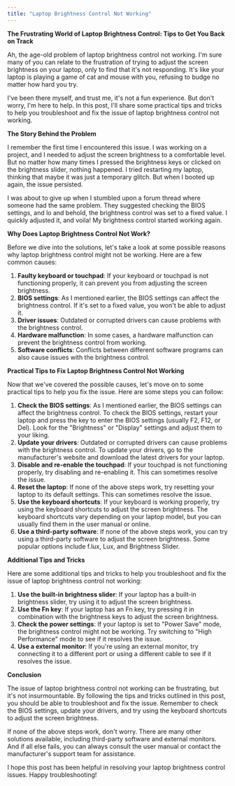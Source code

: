 ```yaml
---
title: "Laptop Brightness Control Not Working"
---
```


**The Frustrating World of Laptop Brightness Control: Tips to Get You Back on Track**

 Ah, the age-old problem of laptop brightness control not working. I'm sure many of you can relate to the frustration of trying to adjust the screen brightness on your laptop, only to find that it's not responding. It's like your laptop is playing a game of cat and mouse with you, refusing to budge no matter how hard you try.

I've been there myself, and trust me, it's not a fun experience. But don't worry, I'm here to help. In this post, I'll share some practical tips and tricks to help you troubleshoot and fix the issue of laptop brightness control not working.

**The Story Behind the Problem**

I remember the first time I encountered this issue. I was working on a project, and I needed to adjust the screen brightness to a comfortable level. But no matter how many times I pressed the brightness keys or clicked on the brightness slider, nothing happened. I tried restarting my laptop, thinking that maybe it was just a temporary glitch. But when I booted up again, the issue persisted.

I was about to give up when I stumbled upon a forum thread where someone had the same problem. They suggested checking the BIOS settings, and lo and behold, the brightness control was set to a fixed value. I quickly adjusted it, and voila! My brightness control started working again.

**Why Does Laptop Brightness Control Not Work?**

Before we dive into the solutions, let's take a look at some possible reasons why laptop brightness control might not be working. Here are a few common causes:

1. **Faulty keyboard or touchpad**: If your keyboard or touchpad is not functioning properly, it can prevent you from adjusting the screen brightness.
2. **BIOS settings**: As I mentioned earlier, the BIOS settings can affect the brightness control. If it's set to a fixed value, you won't be able to adjust it.
3. **Driver issues**: Outdated or corrupted drivers can cause problems with the brightness control.
4. **Hardware malfunction**: In some cases, a hardware malfunction can prevent the brightness control from working.
5. **Software conflicts**: Conflicts between different software programs can also cause issues with the brightness control.

**Practical Tips to Fix Laptop Brightness Control Not Working**

Now that we've covered the possible causes, let's move on to some practical tips to help you fix the issue. Here are some steps you can follow:

1. **Check the BIOS settings**: As I mentioned earlier, the BIOS settings can affect the brightness control. To check the BIOS settings, restart your laptop and press the key to enter the BIOS settings (usually F2, F12, or Del). Look for the "Brightness" or "Display" settings and adjust them to your liking.
2. **Update your drivers**: Outdated or corrupted drivers can cause problems with the brightness control. To update your drivers, go to the manufacturer's website and download the latest drivers for your laptop.
3. **Disable and re-enable the touchpad**: If your touchpad is not functioning properly, try disabling and re-enabling it. This can sometimes resolve the issue.
4. **Reset the laptop**: If none of the above steps work, try resetting your laptop to its default settings. This can sometimes resolve the issue.
5. **Use the keyboard shortcuts**: If your keyboard is working properly, try using the keyboard shortcuts to adjust the screen brightness. The keyboard shortcuts vary depending on your laptop model, but you can usually find them in the user manual or online.
6. **Use a third-party software**: If none of the above steps work, you can try using a third-party software to adjust the screen brightness. Some popular options include f.lux, Lux, and Brightness Slider.

**Additional Tips and Tricks**

Here are some additional tips and tricks to help you troubleshoot and fix the issue of laptop brightness control not working:

1. **Use the built-in brightness slider**: If your laptop has a built-in brightness slider, try using it to adjust the screen brightness.
2. **Use the Fn key**: If your laptop has an Fn key, try pressing it in combination with the brightness keys to adjust the screen brightness.
3. **Check the power settings**: If your laptop is set to "Power Save" mode, the brightness control might not be working. Try switching to "High Performance" mode to see if it resolves the issue.
4. **Use a external monitor**: If you're using an external monitor, try connecting it to a different port or using a different cable to see if it resolves the issue.

**Conclusion**

The issue of laptop brightness control not working can be frustrating, but it's not insurmountable. By following the tips and tricks outlined in this post, you should be able to troubleshoot and fix the issue. Remember to check the BIOS settings, update your drivers, and try using the keyboard shortcuts to adjust the screen brightness.

If none of the above steps work, don't worry. There are many other solutions available, including third-party software and external monitors. And if all else fails, you can always consult the user manual or contact the manufacturer's support team for assistance.

I hope this post has been helpful in resolving your laptop brightness control issues. Happy troubleshooting!